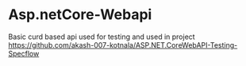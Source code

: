 # Asp.netCore-Webapi
Basic curd based api used for testing and used in project https://github.com/akash-007-kotnala/ASP.NET.CoreWebAPI-Testing-Specflow
